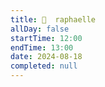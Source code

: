 ```yaml
---
title: 🤍  raphaelle
allDay: false
startTime: 12:00
endTime: 13:00
date: 2024-08-18
completed: null
---
```

